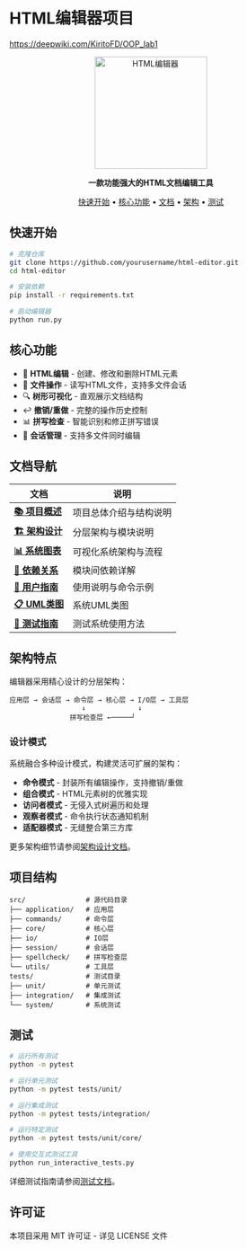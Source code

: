 # HTML编辑器项目
https://deepwiki.com/KiritoFD/OOP_lab1
<div align="center">
  <img src="docs/images/logo.png" alt="HTML编辑器" width="200" height="200">
  <br>
  <p>
    <strong>一款功能强大的HTML文档编辑工具</strong>
  </p>
  <p>
    <a href="#快速开始">快速开始</a> •
    <a href="#核心功能">核心功能</a> •
    <a href="#文档导航">文档</a> •
    <a href="#架构特点">架构</a> •
    <a href="#测试">测试</a>
  </p>
</div>

## 快速开始

```bash
# 克隆仓库
git clone https://github.com/yourusername/html-editor.git
cd html-editor

# 安装依赖
pip install -r requirements.txt

# 启动编辑器
python run.py
```

## 核心功能

- 📝 **HTML编辑** - 创建、修改和删除HTML元素
- 💾 **文件操作** - 读写HTML文件，支持多文件会话
- 🔍 **树形可视化** - 直观展示文档结构
- ↩️ **撤销/重做** - 完整的操作历史控制
- 📊 **拼写检查** - 智能识别和修正拼写错误
- 🔄 **会话管理** - 支持多文件同时编辑

## 文档导航

| 文档                                                   | 说明                   |
| ------------------------------------------------------ | ---------------------- |
| [**📚 项目概述**](docs/PROJECT_OVERVIEW.md)         | 项目总体介绍与结构说明 |
| [**🏗️ 架构设计**](docs/architecture.md)           | 分层架构与模块说明     |
| [**📊 系统图表**](docs/complete_project_diagram.md) | 可视化系统架构与流程   |
| [**🔗 依赖关系**](docs/detailed_dependencies.md)    | 模块间依赖详解         |
| [**📖 用户指南**](docs/USER_GUIDE.md)               | 使用说明与命令示例     |
| [**📋 UML类图**](system_architecture.puml)          | 系统UML类图            |
| [**🧪 测试指南**](README_TESTING.md)                | 测试系统使用方法       |

## 架构特点

编辑器采用精心设计的分层架构：

```
应用层 → 会话层 → 命令层 → 核心层 → I/O层 → 工具层
                  ↓             ↓
               拼写检查层 ←─────┘
```

### 设计模式

系统融合多种设计模式，构建灵活可扩展的架构：

- **命令模式** - 封装所有编辑操作，支持撤销/重做
- **组合模式** - HTML元素树的优雅实现
- **访问者模式** - 无侵入式树遍历和处理
- **观察者模式** - 命令执行状态通知机制
- **适配器模式** - 无缝整合第三方库

更多架构细节请参阅[架构设计文档](docs/architecture.md)。

## 项目结构

```
src/               # 源代码目录
├── application/   # 应用层
├── commands/      # 命令层
├── core/          # 核心层
├── io/            # IO层
├── session/       # 会话层
├── spellcheck/    # 拼写检查层
└── utils/         # 工具层
tests/             # 测试目录
├── unit/          # 单元测试
├── integration/   # 集成测试
└── system/        # 系统测试
```

## 测试

```bash
# 运行所有测试
python -m pytest

# 运行单元测试
python -m pytest tests/unit/

# 运行集成测试
python -m pytest tests/integration/

# 运行特定测试
python -m pytest tests/unit/core/

# 使用交互式测试工具
python run_interactive_tests.py
```

详细测试指南请参阅[测试文档](README_TESTING.md)。

## 许可证

本项目采用 MIT 许可证 - 详见 LICENSE 文件
